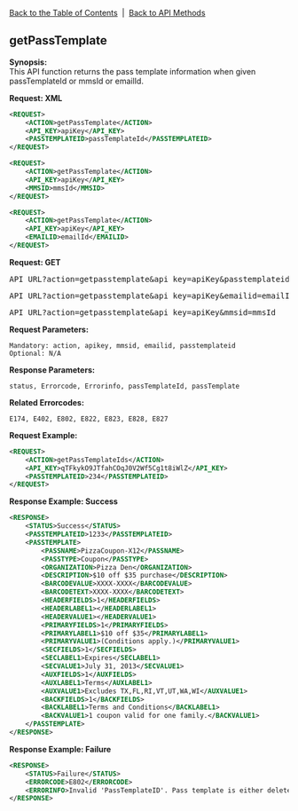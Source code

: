 [Back to the Table of Contents](/1.3/README.md)&nbsp;&nbsp;|&nbsp;&nbsp;[Back to API Methods](API_METHODS.md)
## getPassTemplate

__Synopsis:__  
This API function returns the pass template information when given passTemplateId or mmsId or emailId.

__Request: XML__
```xml
<REQUEST>
    <ACTION>getPassTemplate</ACTION>
    <API_KEY>apiKey</API_KEY>
    <PASSTEMPLATEID>passTemplateId</PASSTEMPLATEID>
</REQUEST>
```

```xml
<REQUEST>
    <ACTION>getPassTemplate</ACTION>
    <API_KEY>apiKey</API_KEY>
    <MMSID>mmsId</MMSID>
</REQUEST>
```

```xml
<REQUEST>
    <ACTION>getPassTemplate</ACTION>
    <API_KEY>apiKey</API_KEY>
    <EMAILID>emailId</EMAILID>
</REQUEST>
```

__Request: GET__
<pre>API_URL?action=getpasstemplate&amp;api_key=apiKey&amp;passtemplateid=passTemplateId</pre>
<pre>API_URL?action=getpasstemplate&amp;api_key=apiKey&amp;emailid=emailId</pre>
<pre>API_URL?action=getpasstemplate&amp;api_key=apiKey&amp;mmsid=mmsId</pre>

__Request Parameters:__

    Mandatory: action, apikey, mmsid, emailid, passtemplateid
    Optional: N/A

__Response Parameters:__

    status, Errorcode, Errorinfo, passTemplateId, passTemplate

__Related Errorcodes:__

    E174, E402, E802, E822, E823, E828, E827

__Request Example:__
```xml
<REQUEST>
    <ACTION>getPassTemplateIds</ACTION>
    <API_KEY>qTFkykO9JTfahCOqJ0V2Wf5Cg1t8iWlZ</API_KEY>
    <PASSTEMPLATEID>234</PASSTEMPLATEID>
</REQUEST>
```

__Response Example: Success__
```xml
<RESPONSE>
    <STATUS>Success</STATUS>
    <PASSTEMPLATEID>1233</PASSTEMPLATEID>
    <PASSTEMPLATE>
        <PASSNAME>PizzaCoupon-X12</PASSNAME>
        <PASSTYPE>Coupon</PASSTYPE>
        <ORGANIZATION>Pizza Den</ORGANIZATION>
        <DESCRIPTION>$10 off $35 purchase</DESCRIPTION>
        <BARCODEVALUE>XXXX-XXXX</BARCODEVALUE>
        <BARCODETEXT>XXXX-XXXX</BARCODETEXT>
        <HEADERFIELDS>1</HEADERFIELDS>
        <HEADERLABEL1></HEADERLABEL1>
        <HEADERVALUE1></HEADERVALUE1>
        <PRIMARYFIELDS>1</PRIMARYFIELDS>
        <PRIMARYLABEL1>$10 off $35</PRIMARYLABEL1>
        <PRIMARYVALUE1>(Conditions apply.)</PRIMARYVALUE1> 
        <SECFIELDS>1</SECFIELDS>
        <SECLABEL1>Expires</SECLABEL1>
        <SECVALUE1>July 31, 2013</SECVALUE1>
        <AUXFIELDS>1</AUXFIELDS>
        <AUXLABEL1>Terms</AUXLABEL1>
        <AUXVALUE1>Excludes TX,FL,RI,VT,UT,WA,WI</AUXVALUE1>
        <BACKFIELDS>1</BACKFIELDS>
        <BACKLABEL1>Terms and Conditions</BACKLABEL1>
        <BACKVALUE1>1 coupon valid for one family.</BACKVALUE1>
    </PASSTEMPLATE>
</RESPONSE>
```

__Response Example: Failure__
```xml
<RESPONSE>
    <STATUS>Failure</STATUS>
    <ERRORCODE>E802</ERRORCODE>
    <ERRORINFO>Invalid 'PassTemplateID'. Pass template is either deleted or do not belong to this user</ERRORINFO>
</RESPONSE>
```
